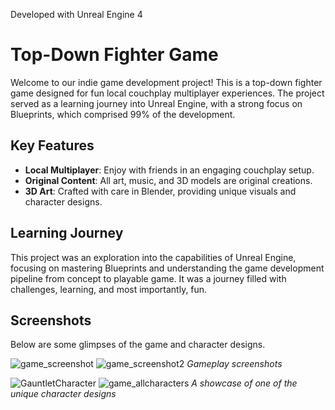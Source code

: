 Developed with Unreal Engine 4

# Top-Down Fighter Game

Welcome to our indie game development project! This is a top-down fighter game designed for fun local couchplay multiplayer experiences. The project served as a learning journey into Unreal Engine, with a strong focus on Blueprints, which comprised 99% of the development.

## Key Features
- **Local Multiplayer**: Enjoy with friends in an engaging couchplay setup.
- **Original Content**: All art, music, and 3D models are original creations.
- **3D Art**: Crafted with care in Blender, providing unique visuals and character designs.

## Learning Journey
This project was an exploration into the capabilities of Unreal Engine, focusing on mastering Blueprints and understanding the game development pipeline from concept to playable game. It was a journey filled with challenges, learning, and most importantly, fun.

## Screenshots
Below are some glimpses of the game and character designs.


![game_screenshot](https://github.com/martijndejong/ProjectBobi/assets/12080489/9ca349b7-888e-465c-a637-b24215552333)
![game_screenshot2](https://github.com/martijndejong/ProjectBobi/assets/12080489/01f0182d-2991-4f23-ab35-0f37d85eb29a)
*Gameplay screenshots*

![GauntletCharacter](https://github.com/martijndejong/ProjectBobi/assets/12080489/8222e2b3-a67d-4a66-b475-fe6ac57b01bf)
![game_allcharacters](https://github.com/martijndejong/ProjectBobi/assets/12080489/d092a34c-774a-45d9-a842-9c367afadeb7)
*A showcase of one of the unique character designs*
